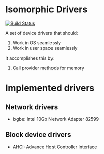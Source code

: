 Isomorphic Drivers
===========================

[![Build Status](https://travis-ci.org/rcore-os/isomorphic_drivers.svg?branch=master)](https://travis-ci.org/rcore-os/isomorphic_drivers)

A set of device drivers that should:

1. Work in OS seamlessly
2. Work in user space seamlessly

It accomplishes this by:

1. Call provider methods for memory

Implemented drivers
============================

## Network drivers

- ixgbe: Intel 10Gb Network Adapter 82599

## Block device drivers

- AHCI: Advance Host Controller Interface
